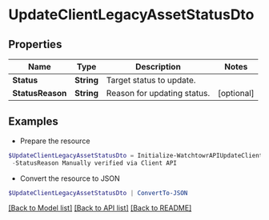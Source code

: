 # UpdateClientLegacyAssetStatusDto
## Properties

Name | Type | Description | Notes
------------ | ------------- | ------------- | -------------
**Status** | **String** | Target status to update. | 
**StatusReason** | **String** | Reason for updating status. | [optional] 

## Examples

- Prepare the resource
```powershell
$UpdateClientLegacyAssetStatusDto = Initialize-WatchtowrAPIUpdateClientLegacyAssetStatusDto  -Status verified `
 -StatusReason Manually verified via Client API
```

- Convert the resource to JSON
```powershell
$UpdateClientLegacyAssetStatusDto | ConvertTo-JSON
```

[[Back to Model list]](../README.md#documentation-for-models) [[Back to API list]](../README.md#documentation-for-api-endpoints) [[Back to README]](../README.md)

